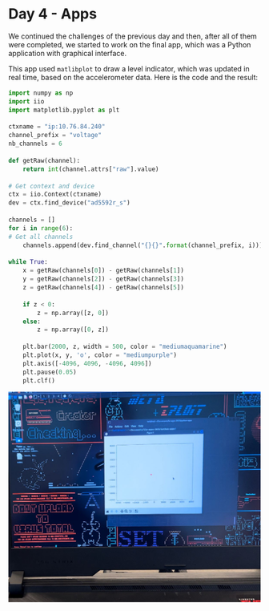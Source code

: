 # Day 4 - Apps

We continued the challenges of the previous day and then, after all of them were completed, we started to work on the final app, which was a Python application with graphical interface.

This app used `matlibplot` to draw a level indicator, which was updated in real time, based on the accelerometer data. Here is the code and the result:

```python
import numpy as np
import iio
import matplotlib.pyplot as plt

ctxname = "ip:10.76.84.240"
channel_prefix = "voltage"
nb_channels = 6

def getRaw(channel):
    return int(channel.attrs["raw"].value)

# Get context and device
ctx = iio.Context(ctxname)
dev = ctx.find_device("ad5592r_s")

channels = []
for i in range(6):
# Get all channels
    channels.append(dev.find_channel("{}{}".format(channel_prefix, i)))

while True:
    x = getRaw(channels[0]) - getRaw(channels[1])
    y = getRaw(channels[2]) - getRaw(channels[3])
    z = getRaw(channels[4]) - getRaw(channels[5])
    
    if z < 0:
        z = np.array([z, 0])
    else:
        z = np.array([0, z])
    
    plt.bar(2000, z, width = 500, color = "mediumaquamarine")
    plt.plot(x, y, 'o', color = "mediumpurple")
    plt.axis([-4096, 4096, -4096, 4096])
    plt.pause(0.05)
    plt.clf()
```

![Level indicator](../images/level-indicator.jpg)
